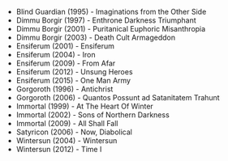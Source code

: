 * Blind Guardian (1995) - Imaginations from the Other Side
* Dimmu Borgir (1997) - Enthrone Darkness Triumphant
* Dimmu Borgir (2001) - Puritanical Euphoric Misanthropia
* Dimmu Borgir (2003) - Death Cult Armageddon
* Ensiferum (2001) - Ensiferum
* Ensiferum (2004) - Iron
* Ensiferum (2009) - From Afar
* Ensiferum (2012) - Unsung Heroes
* Ensiferum (2015) - One Man Army
* Gorgoroth (1996) - Antichrist
* Gorgoroth (2006) - Quantos Possunt ad Satanitatem Trahunt
* Immortal (1999) - At The Heart Of Winter
* Immortal (2002) - Sons of Northern Darkness
* Immortal (2009) - All Shall Fall
* Satyricon (2006) - Now, Diabolical
* Wintersun (2004) - Wintersun
* Wintersun (2012) - Time I
